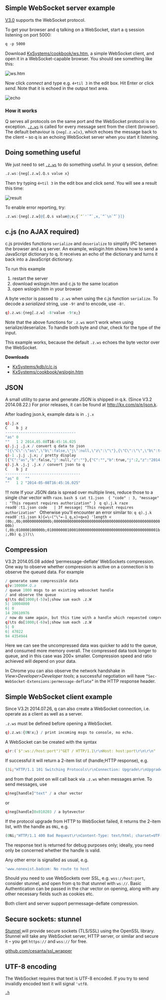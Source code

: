 ## Simple WebSocket server example

[V3.0](/ref/releases/ChangesIn3.0/) supports the WebSocket protocol.

To get your browser and q talking on a WebSocket, start a q session listening on port 5000:
```bash
q -p 5000
```
Download <i class="fa fa-github"></i> [KxSystems/cookbook/ws.htm](https://github.com/KxSystems/cookbook/blob/master/ws.htm), a simple WebSocket client, and open it in a WebSocket-capable browser. You should see something like this:

![ws.htm](/img/websocket-wso.png)

Now click _connect_ and type e.g. `4+til 3` in the edit box. Hit Enter or click _send_. Note that it is echoed in the output text area.

![echo](/img/websocket-echo.png)


### How it works

Q serves all protocols on the same port and the WebSocket protocol is no exception. [`.z.ws`](/ref/dotz/#zws-websockets) is called for every message sent from the client (browser). The default behaviour is `{neg[.z.w]x}`, which echoes the message back to the client – so q is an echoing WebSocket server when you start it listening.


## Doing something useful

We just need to set [`.z.ws`](/ref/dotz/#zws-websockets) to do something useful. In your q session, define:
```q
.z.ws:{neg[.z.w].Q.s value x}
```
Then try typing `4+til 3` in the edit box and click _send_. You will see a result this time:

![result](/img/websocket-result.png)

To enable error reporting, try:
```q
.z.ws:{neg[.z.w]@[.Q.s value@;x;{`“`'`”`,x,`“`\n`”`}]}
```


## c.js (no AJAX required)

c.js provides functions `serialize` and `deserialize` to simplify IPC between the browser and a q server. An example, wslogin.htm shows how to send a JavaScript dictionary to q. It receives an echo of the dictionary and turns it back into a JavaScript dictionary.

To run this example

1. restart the server
2. download wslogin.htm and c.js to the same location
4. open wslogin.htm in your browser

A byte vector is passed to `.z.ws` when using the c.js function `serialize`. To decode a *serialized* string, use `-9!` and to encode, use `-8!`.
```q
q).z.ws:{neg[.z.w] -8!value -9!x;}
```
Note that the above functions for `.z.ws` won't work when using serialize/deserialize. To handle both byte and char, check for the type of the input.

This example works, because the default `.z.ws` echoes the byte vector over the WebSocket.

<i class="fa fa-download"></i> **Downloads**

- <i class="fa fa-github"></i> [KxSystems/kdb/c/c.js](https://github.com/KxSystems/kdb/blob/master/c/c.js)
- <i class="fa fa-github"></i> [KxSystems/cookbook/wslogin.htm](https://github.com/KxSystems/cookbook/blob/master/wslogin.htm)


## JSON

A small utility to parse and generate JSON is shipped in q.k. (Since V3.2 2014.08.22.) For prior releases, it can be found at <http://kx.com/q/e/json.k>.

After loading json.k, example data is in `.j.x`
```q
q).j.x
C    b j z                      
--------------------------------
"as" 0                          
""   1 2 2014.05.08T16:45:16.025
q).j.j .j.x / convert q data to json
"[{\"C\":\"as\",\"b\":false,\"j\":null,\"z\":\"\"},{\"C\":\"\",\"b\":true,\"j\":2,\"z\":\"2014-05-08T16:45:16.025\"}]"
q)-1 .j.j .j.x; / pretty display
[{"C":"as","b":false,"j":null,"z":""},{"C":"","b":true,"j":2,"z":"2014-05-08T16:45:16.025"}]
q).j.k .j.j .j.x / convert json to q
C    b j z                        
----------------------------------
"as" 0   ""                       
""   1 2 "2014-05-08T16:45:16.025"
```

!!! note
    If your JSON data is spread over multiple lines, reduce those to a single char vector with `raze`.
    ```bash
    $ cat t1.json 
    {
        "code" : 3,
        "message" : "This request requires authorization"
    }
    ```
    ```q
    q).j.k raze read0`:t1.json
    code   | 3f
    message| "This request requires authorization"
    ```
    Otherwise you'll encounter an error similar to:
    ```q
    q).j.k read0`:t1.json
    k){=\~("\"=-1_q,x)<q=x}
    'length
    <
    (0b;,0b;000000000000b;00000000000000000000000000000000000000000000000000b)
    (,0b;010000100000b;01000000010001000000000000000000000000000000000001b;,0b)
    q.j))\\
    ```


## Compression

V3.2t 2014.05.08 added ‘permessage-deflate’ WebSockets compression. One way to observe whether compression is active on a connection is to observe the queued data. For example
```q
/ generate some compressible data
q)v:10000#.Q.a 
/ queue 1000 msgs to an existing websocket handle
/ and observe the queue
q)\ts do[1000;(-5)v];show sum each .z.W
5| 10004000
6| 0
14 20610976
/ now do same again, but this time with a handle which requested compression
q)\ts do[1000;(-6)v];show sum each .z.W
5| 0
6| 47022
94 4354944
```
Here we can see the uncompressed data was quicker to add to the queue, and consumed more memory overall. The compressed data took longer to queue, and in this case was 200× smaller. Compression speed and ratio achieved will depend on your data.

In Chrome you can also observe the network handshake in _View&gt;Developer&gt;Developer tools_; a successful negotiation will have `“Sec-WebSocket-Extensions:permessage-deflate”` in the HTTP response header.


## Simple WebSocket client example

Since V3.2t 2014.07.26, q can also create a WebSocket connection, i.e. operate as a client as well as a server.

`.z.ws` must be defined before opening a WebSocket.
```q
q).z.ws:{0N!x;} / print incoming msgs to console, no echo.
```
A WebSocket can be created with the syntax
```q
q)r:(`$":ws://host:port")"GET / HTTP/1.1\r\nHost: host:port\r\n\r\n"
```
If successful it will return a 2-item list of (handle;HTTP response), e.g.
```q
(3i;"HTTP/1.1 101 Switching Protocols\r\nConnection: Upgrade\r\nUpgrade: websocket\r\nSec-WebSocket-Accept: HSmrc0sMlYUkAGmm5OPpG2HaGWk=\r\nSec-WebSocket-Extensions: permessage-deflate\r\n\r\n")
```
and from that point on will call back via `.z.ws` when messages arrive. To send messages, use
```q
q)neg[handle]"text" / a char vector
```
or
```q
q)neg[handle]0x010203 / a bytevector
```
If the protocol upgrade from HTTP to WebSocket failed, it returns the 2-item list, with the handle as `0Ni`, e.g.
```q
(0Ni;"HTTP/1.1 400 Bad Request\r\nContent-Type: text/html; charset=UTF-8...")
```
The response text is returned for debug purposes only; ideally, you need only be concerned whether the handle is valid.

Any other error is signalled as usual, e.g.
```q
'www.nonexist.badcom: No route to host
```
Should you need to use WebSockets over SSL, e.g. `wss://host:port`, consider stunnel, and open from q to that stunnel with `ws://`. Basic Authentication can be passed in the char vector on opening, along with any other necessary fields such as cookies etc.

Both client and server support permessage-deflate compression.


## Secure sockets: stunnel

<a target="_blank" href="http://en.wikipedia.org/wiki/Stunnel">Stunnel <i class="fa fa-external-link"></i></a> will provide secure sockets (TLS/SSL) using the OpenSSL library. Stunnel will take any WebSocket server, HTTP server, or similar and secure it – you get `https://` and `wss://` for free.

<i class="fa fa-hand-o-right"></i> <i class="fa fa-github"></i> [github.com/cesanta/ssl_wrapper](https://github.com/cesanta/ssl_wrapper)


## UTF-8 encoding

The WebSocket requires that text is UTF-8 encoded. If you try to send invalidly encoded text it will signal `'utf8`.

<i class="fa fa-hand-o-right"></i> [`.h`](/ref/doth)

